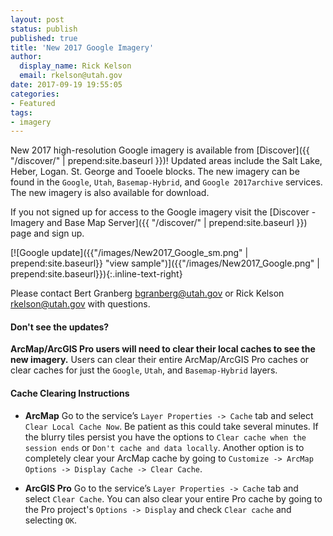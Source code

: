 ```yaml
---
layout: post
status: publish
published: true
title: 'New 2017 Google Imagery'
author:
  display_name: Rick Kelson
  email: rkelson@utah.gov
date: 2017-09-19 19:55:05
categories:
- Featured
tags:
- imagery
---
```


New 2017 high-resolution Google imagery is available from [Discover]({{ "/discover/" | prepend:site.baseurl }})! Updated areas include the Salt Lake, Heber, Logan. St. George and Tooele blocks. The new imagery can be found in the `Google`, `Utah`, `Basemap-Hybrid`, and `Google 2017archive` services. The new imagery is also available for download.

If you not signed up for access to the Google imagery visit the [Discover - Imagery and Base Map Server]({{ "/discover/" | prepend:site.baseurl }}) page and sign up.

[![Google update]({{"/images/New2017_Google_sm.png" | prepend:site.baseurl}} "view sample")]({{"/images/New2017_Google.png" | prepend:site.baseurl}}){:.inline-text-right}

Please contact Bert Granberg [bgranberg@utah.gov](mailto:bgranberg@utah.gov) or Rick Kelson [rkelson@utah.gov](mailto:rkelson@utah.gov) with questions.

#### Don't see the updates?

**ArcMap/ArcGIS Pro users will need to clear their local caches to see the new imagery.** Users can clear their entire ArcMap/ArcGIS Pro caches or clear caches for just the `Google`, `Utah`, and `Basemap-Hybrid` layers.

#### Cache Clearing Instructions

- **ArcMap** Go to the service’s `Layer Properties -> Cache` tab and select `Clear Local Cache Now`. Be patient as this could take several minutes. If the blurry tiles persist you have the options to `Clear cache when the session ends` or `Don't cache and data locally`. Another option is to completely clear your ArcMap cache by going to `Customize -> ArcMap Options -> Display Cache -> Clear Cache`.

- **ArcGIS Pro** Go to the service’s `Layer Properties -> Cache` tab and select `Clear Cache`. You can also clear your entire Pro cache by going to the Pro project's `Options -> Display` and check `Clear cache` and selecting `OK`.
